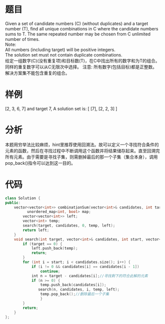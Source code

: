 # 题目
Given a set of candidate numbers (C) (without duplicates) and a target number (T), find all unique combinations in C where the candidate numbers sums to T. 
The same repeated number may be chosen from C unlimited number of times. \
Note:\
All numbers (including target) will be positive integers.\
The solution set must not contain duplicate combinations.\
给定一组数字(C)(没有重复项)和目标数(T)，在C中找出所有的数字和为T的组合。
同样的重复数字可以从C无限次中选择。
注意:
所有数字(包括目标)都是正整数。\
解决方案集不能包含重复的组合。
# 样例
[2, 3, 6, 7] and target 7,
A solution set is: 
[
  [7],
  [2, 2, 3]
]
# 分析
本题用穷举法比较麻烦，hint里推荐使用回溯法。故可以定义一个寻找符合条件的元素的函数，然后在寻找过程中不断调用这个函数并将结果储存起来。直至回溯完所有元素。由于需要是寻找子集，则需删掉最后的那一个子集（集合本身），调用pop_back()指令可以达到这一目的。
# 代码
```cpp
class Solution {
public:
    vector<vector<int>> combinationSum(vector<int>& candidates, int target) {
          unordered_map<int, bool> map;
        vector<vector<int>> left;
        vector<int> temp;
        search(target, candidates, 0, temp, left);
        return left;
    }
    void search(int target, vector<int>& candidates, int start, vector<int> temp, vector<vector<int>>& left) {
        if (target == 0) {
            left.push_back(temp);
            return;
        }
        for (int i = start; i < candidates.size(); i++) {
            if (i != 0 && candidates[i] == candidates[i - 1])
                continue;
            int n = target - candidates[i];//寻找剩下的符合此解的元素
            if (n >= 0) {
                temp.push_back(candidates[i]);
               search(n, candidates, i, temp, left);
                temp.pop_back();//删除最后一个子集
                }
        }
        return;
    }
};
